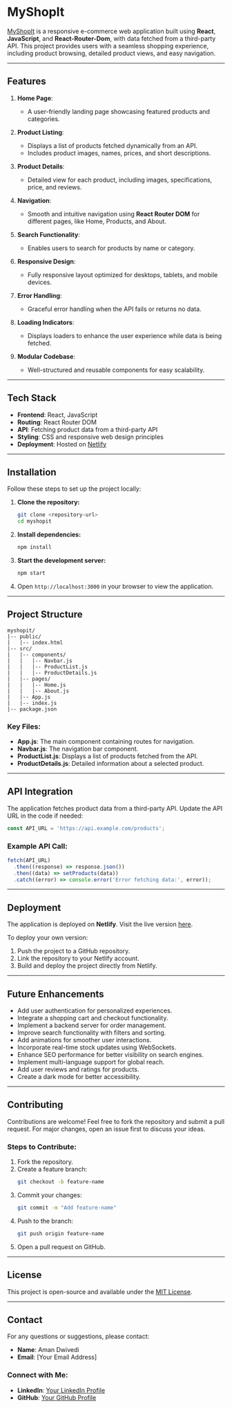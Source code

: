 # MyShopIt

[MyShopIt](https://myshopit.netlify.app/) is a responsive e-commerce web application built using **React**, **JavaScript**, and **React-Router-Dom**, with data fetched from a third-party API. This project provides users with a seamless shopping experience, including product browsing, detailed product views, and easy navigation.

---

## Features

1. **Home Page**:
   - A user-friendly landing page showcasing featured products and categories.

2. **Product Listing**:
   - Displays a list of products fetched dynamically from an API.
   - Includes product images, names, prices, and short descriptions.

3. **Product Details**:
   - Detailed view for each product, including images, specifications, price, and reviews.

4. **Navigation**:
   - Smooth and intuitive navigation using **React Router DOM** for different pages, like Home, Products, and About.

5. **Search Functionality**:
   - Enables users to search for products by name or category.

6. **Responsive Design**:
   - Fully responsive layout optimized for desktops, tablets, and mobile devices.

7. **Error Handling**:
   - Graceful error handling when the API fails or returns no data.

8. **Loading Indicators**:
   - Displays loaders to enhance the user experience while data is being fetched.

9. **Modular Codebase**:
   - Well-structured and reusable components for easy scalability.

---

## Tech Stack

- **Frontend**: React, JavaScript
- **Routing**: React Router DOM
- **API**: Fetching product data from a third-party API
- **Styling**: CSS and responsive web design principles
- **Deployment**: Hosted on [Netlify](https://www.netlify.com/)

---

## Installation

Follow these steps to set up the project locally:

1. **Clone the repository:**
   ```bash
   git clone <repository-url>
   cd myshopit
   ```

2. **Install dependencies:**
   ```bash
   npm install
   ```

3. **Start the development server:**
   ```bash
   npm start
   ```

4. Open `http://localhost:3000` in your browser to view the application.

---

## Project Structure
```
myshopit/
|-- public/
|   |-- index.html
|-- src/
|   |-- components/
|   |   |-- Navbar.js
|   |   |-- ProductList.js
|   |   |-- ProductDetails.js
|   |-- pages/
|   |   |-- Home.js
|   |   |-- About.js
|   |-- App.js
|   |-- index.js
|-- package.json
```

### Key Files:
- **App.js**: The main component containing routes for navigation.
- **Navbar.js**: The navigation bar component.
- **ProductList.js**: Displays a list of products fetched from the API.
- **ProductDetails.js**: Detailed information about a selected product.

---

## API Integration

The application fetches product data from a third-party API. Update the API URL in the code if needed:
```javascript
const API_URL = 'https://api.example.com/products';
```
### Example API Call:
```javascript
fetch(API_URL)
  .then((response) => response.json())
  .then((data) => setProducts(data))
  .catch((error) => console.error('Error fetching data:', error));
```

---

## Deployment

The application is deployed on **Netlify**. Visit the live version [here](https://myshopit.netlify.app/).

To deploy your own version:
1. Push the project to a GitHub repository.
2. Link the repository to your Netlify account.
3. Build and deploy the project directly from Netlify.

---

## Future Enhancements

- Add user authentication for personalized experiences.
- Integrate a shopping cart and checkout functionality.
- Implement a backend server for order management.
- Improve search functionality with filters and sorting.
- Add animations for smoother user interactions.
- Incorporate real-time stock updates using WebSockets.
- Enhance SEO performance for better visibility on search engines.
- Implement multi-language support for global reach.
- Add user reviews and ratings for products.
- Create a dark mode for better accessibility.

---

## Contributing

Contributions are welcome! Feel free to fork the repository and submit a pull request. For major changes, open an issue first to discuss your ideas.

### Steps to Contribute:
1. Fork the repository.
2. Create a feature branch:
   ```bash
   git checkout -b feature-name
   ```
3. Commit your changes:
   ```bash
   git commit -m "Add feature-name"
   ```
4. Push to the branch:
   ```bash
   git push origin feature-name
   ```
5. Open a pull request on GitHub.

---

## License

This project is open-source and available under the [MIT License](LICENSE).

---

## Contact

For any questions or suggestions, please contact:
- **Name**: Aman Dwivedi
- **Email**: [Your Email Address]

### Connect with Me:
- **LinkedIn**: [Your LinkedIn Profile](#)
- **GitHub**: [Your GitHub Profile](#)

